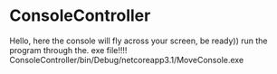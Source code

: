 # ConsoleController
Hello, here the console will fly across your screen, be ready))
run the program through the. exe file!!!!
ConsoleController/bin/Debug/netcoreapp3.1/MoveConsole.exe
